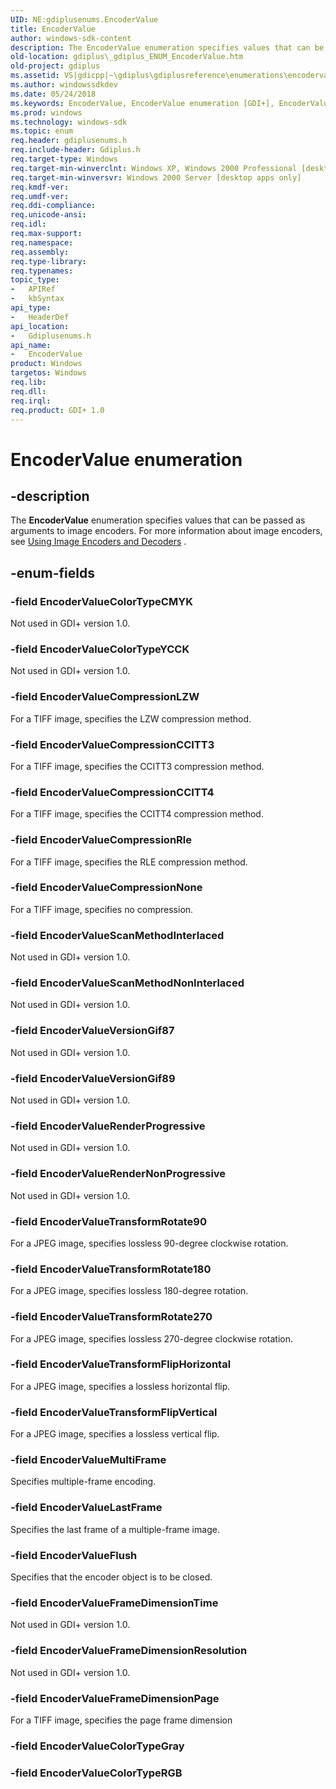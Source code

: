 ```yaml
---
UID: NE:gdiplusenums.EncoderValue
title: EncoderValue
author: windows-sdk-content
description: The EncoderValue enumeration specifies values that can be passed as arguments to image encoders. For more information about image encoders, see Using Image Encoders and Decoders .
old-location: gdiplus\_gdiplus_ENUM_EncoderValue.htm
old-project: gdiplus
ms.assetid: VS|gdicpp|~\gdiplus\gdiplusreference\enumerations\encodervalue.htm
ms.author: windowssdkdev
ms.date: 05/24/2018
ms.keywords: EncoderValue, EncoderValue enumeration [GDI+], EncoderValueColorTypeCMYK, EncoderValueColorTypeYCCK, EncoderValueCompressionCCITT3, EncoderValueCompressionCCITT4, EncoderValueCompressionLZW, EncoderValueCompressionNone, EncoderValueCompressionRle, EncoderValueFlush, EncoderValueFrameDimensionPage, EncoderValueFrameDimensionResolution, EncoderValueFrameDimensionTime, EncoderValueLastFrame, EncoderValueMultiFrame, EncoderValueRenderNonProgressive, EncoderValueRenderProgressive, EncoderValueScanMethodInterlaced, EncoderValueScanMethodNonInterlaced, EncoderValueTransformFlipHorizontal, EncoderValueTransformFlipVertical, EncoderValueTransformRotate180, EncoderValueTransformRotate270, EncoderValueTransformRotate90, EncoderValueVersionGif87, EncoderValueVersionGif89, _gdiplus_ENUM_EncoderValue, gdiplus._gdiplus_ENUM_EncoderValue, gdiplusenums/EncoderValue, gdiplusenums/EncoderValueColorTypeCMYK, gdiplusenums/EncoderValueColorTypeYCCK, gdiplusenums/EncoderValueCompressionCCITT3, gdiplusenums/EncoderValueCompressionCCITT4, gdiplusenums/EncoderValueCompressionLZW, gdiplusenums/EncoderValueCompressionNone, gdiplusenums/EncoderValueCompressionRle, gdiplusenums/EncoderValueFlush, gdiplusenums/EncoderValueFrameDimensionPage, gdiplusenums/EncoderValueFrameDimensionResolution, gdiplusenums/EncoderValueFrameDimensionTime, gdiplusenums/EncoderValueLastFrame, gdiplusenums/EncoderValueMultiFrame, gdiplusenums/EncoderValueRenderNonProgressive, gdiplusenums/EncoderValueRenderProgressive, gdiplusenums/EncoderValueScanMethodInterlaced, gdiplusenums/EncoderValueScanMethodNonInterlaced, gdiplusenums/EncoderValueTransformFlipHorizontal, gdiplusenums/EncoderValueTransformFlipVertical, gdiplusenums/EncoderValueTransformRotate180, gdiplusenums/EncoderValueTransformRotate270, gdiplusenums/EncoderValueTransformRotate90, gdiplusenums/EncoderValueVersionGif87, gdiplusenums/EncoderValueVersionGif89
ms.prod: windows
ms.technology: windows-sdk
ms.topic: enum
req.header: gdiplusenums.h
req.include-header: Gdiplus.h
req.target-type: Windows
req.target-min-winverclnt: Windows XP, Windows 2000 Professional [desktop apps only]
req.target-min-winversvr: Windows 2000 Server [desktop apps only]
req.kmdf-ver: 
req.umdf-ver: 
req.ddi-compliance: 
req.unicode-ansi: 
req.idl: 
req.max-support: 
req.namespace: 
req.assembly: 
req.type-library: 
req.typenames: 
topic_type:
-	APIRef
-	kbSyntax
api_type:
-	HeaderDef
api_location:
-	Gdiplusenums.h
api_name:
-	EncoderValue
product: Windows
targetos: Windows
req.lib: 
req.dll: 
req.irql: 
req.product: GDI+ 1.0
---
```


# EncoderValue enumeration


## -description


The <b>EncoderValue</b> enumeration specifies values that can be passed as arguments to image encoders. For more information about image encoders, see <a href="https://msdn.microsoft.com/f9a5b4b1-4e25-42c8-a96b-a3104841e5f3">Using Image Encoders and Decoders</a> .


## -enum-fields




### -field EncoderValueColorTypeCMYK

Not used in GDI+ version 1.0. 


### -field EncoderValueColorTypeYCCK

Not used in GDI+ version 1.0. 


### -field EncoderValueCompressionLZW

For a TIFF image, specifies the LZW compression method. 


### -field EncoderValueCompressionCCITT3

For a TIFF image, specifies the CCITT3 compression method. 


### -field EncoderValueCompressionCCITT4

For a TIFF image, specifies the CCITT4 compression method. 


### -field EncoderValueCompressionRle

For a TIFF image, specifies the RLE compression method. 


### -field EncoderValueCompressionNone

For a TIFF image, specifies no compression. 


### -field EncoderValueScanMethodInterlaced

Not used in GDI+ version 1.0. 


### -field EncoderValueScanMethodNonInterlaced

Not used in GDI+ version 1.0. 


### -field EncoderValueVersionGif87

Not used in GDI+ version 1.0. 


### -field EncoderValueVersionGif89

Not used in GDI+ version 1.0. 


### -field EncoderValueRenderProgressive

Not used in GDI+ version 1.0. 


### -field EncoderValueRenderNonProgressive

Not used in GDI+ version 1.0. 


### -field EncoderValueTransformRotate90

For a JPEG image, specifies lossless 90-degree clockwise rotation. 


### -field EncoderValueTransformRotate180

For a JPEG image, specifies lossless 180-degree rotation. 


### -field EncoderValueTransformRotate270

For a JPEG image, specifies lossless 270-degree clockwise rotation. 


### -field EncoderValueTransformFlipHorizontal

For a JPEG image, specifies a lossless horizontal flip. 


### -field EncoderValueTransformFlipVertical

For a JPEG image, specifies a lossless vertical flip. 


### -field EncoderValueMultiFrame

Specifies multiple-frame encoding. 


### -field EncoderValueLastFrame

Specifies the last frame of a multiple-frame image. 


### -field EncoderValueFlush

Specifies that the encoder object is to be closed. 


### -field EncoderValueFrameDimensionTime

Not used in GDI+ version 1.0. 


### -field EncoderValueFrameDimensionResolution

Not used in GDI+ version 1.0. 


### -field EncoderValueFrameDimensionPage

For a TIFF image, specifies the page frame dimension 


### -field EncoderValueColorTypeGray


### -field EncoderValueColorTypeRGB



